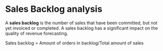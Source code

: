 # Sales Backlog analysis

A **sales backlog** is the number of sales that have been committed, but not yet invoiced or completed. A sales backlog has a significant impact on the quality of revenue forecasting.

Sales backlog = Amount of orders in backlog/Total amount of sales


